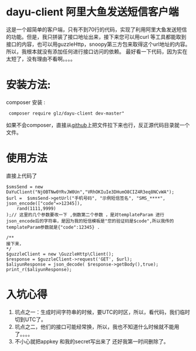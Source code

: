 # dayu-client 阿里大鱼发送短信客户端

这是一个超简单的客户端，只有不到70行的代码，实现了利用阿里大鱼发送短信的功能。但是，我只拼装了接口地址出来，接下来您可以用curl 等工具都能取到接口的内容，也可以用guzzleHttp，snoopy第三方包来取得这个url地址的内容。所以，我根本就没有添加任何进行接口访问的依赖。
最好看一下代码，因为实在太短了，没有理由不看啊。。。。

# 安装方法:

 composer 安装 :

```
 composer require glz/dayu-client dev-master"
```

如果不会composer，直接从[github](https://github.com/xurenlu/dayu-client)上把文件拉下来也行，反正源代码目录就一个文件。

# 使用方法

直接上代码了

```
$smsSend = new DaYuClient("NjOBTNw0YRvJW0Un","VRhOKIuIe3DHumO8CIZ4R3eq8NCvWA");
$url =  $smsSend->getUrl("手机号码", "示例短信签名", "SMS_****",
json_encode(["code"=>12345]),
    rand(1111,9999)
);// 这里的几个参数要改一下 ,倒数第二个参数 ，是对templateParam 进行json_encode后的字符串，是因为我的短信模板是"您的验证码是$code",所以我传的templateParam参数就是{"code":12345} .

/**
接下来，
*/
$guzzleClient = new \GuzzleHttp\Client();
$response = $guzzleClient->request('GET', $url);
$aliyunResponse = json_decode( $response->getBody(),true);
print_r($aliyunResponse);
```



# 入坑心得

1. 坑点之一：生成时间字符串的时候，要UTC的时区，所以，看代码，我们临时切到UTC了。
1. 坑点之二，他们的接口可能经常换，所以，我也不知道什么时候就不能用了。。。。
2. 不小心就把appkey 和我的secret写出来了 还好我第一时间删除了。




